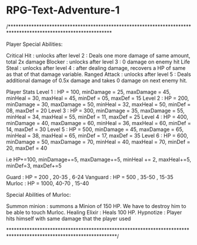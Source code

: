 # RPG-Text-Adventure-1
/****************************************************************************************************************

Player Special Abilities:

Critical Hit   : unlocks after level 2 : Deals one more damage of same amount, total 2x damage
Blocker        : unlocks after level 3 : 0 damage on enemy hit
Life Steal     : unlocks after level 4 : after dealing damage, recovers a HP of same as that of that damage variable.
Ranged Attack  : unlocks after level 5 : Deals additional damage of 0.5x damage and takes 0 damage on next enemy hit.

Player Stats
Level 1 : HP = 100, minDamage = 25, maxDamage = 45, minHeal = 30, maxHeal = 45, minDef = 05, maxDef = 15
Level 2 : HP = 200, minDamage = 30, maxDamage = 50, minHeal = 32, maxHeal = 50, minDef = 08, maxDef = 20
Level 3 : HP = 300, minDamage = 35, maxDamage = 55, minHeal = 34, maxHeal = 55, minDef = 11, maxDef = 25
Level 4 : HP = 400, minDamage = 40, maxDamage = 60, minHeal = 36, maxHeal = 60, minDef = 14, maxDef = 30
Level 5 : HP = 500, minDamage = 45, maxDamage = 65, minHeal = 38, maxHeal = 65, minDef = 17, maxDef = 35
Level 6 : HP = 600, minDamage = 50, maxDamage = 70, minHeal = 40, maxHeal = 70, minDef = 20, maxDef = 40

i.e HP+=100, minDamage+=5, maxDamage+=5, minHeal += 2, maxHeal+=5, minDef=3, maxDef+=5

Guard    : HP = 200 , 20-35 , 6-24
Vanguard : HP = 500 , 35-50 , 15-35
Murloc   : HP = 1000, 40-70 , 15-40

Special Abilities of Murloc:

Summon minion  : summons a Minion of 150 HP. We have to destroy him to be able to touch Murloc.
Healing Elixir : Heals 100 HP.
Hypnotize      : Player hits himself with same damage that the player used

******************************************************************************************************************/
